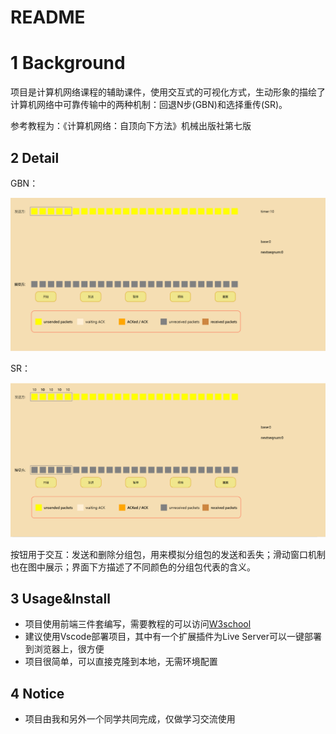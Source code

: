 # README

# 1 Background

项目是计算机网络课程的辅助课件，使用交互式的可视化方式，生动形象的描绘了计算机网络中可靠传输中的两种机制：回退N步(GBN)和选择重传(SR)。

参考教程为：《计算机网络：自顶向下方法》机械出版社第七版

## 2 Detail

GBN：

![Untitled](README.Background/GBN.png)

SR：

![Untitled](README.Background/SR.png)

按钮用于交互：发送和删除分组包，用来模拟分组包的发送和丢失；滑动窗口机制也在图中展示；界面下方描述了不同颜色的分组包代表的含义。

## 3 Usage&Install

- 项目使用前端三件套编写，需要教程的可以访问[W3school](https://www.w3school.com.cn/)
- 建议使用Vscode部署项目，其中有一个扩展插件为Live Server可以一键部署到浏览器上，很方便
- 项目很简单，可以直接克隆到本地，无需环境配置

## 4 Notice

- 项目由我和另外一个同学共同完成，仅做学习交流使用